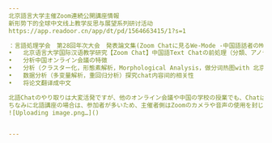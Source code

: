 ```yaml
---
北京語言大学主催Zoom連続公開講座情報
新形势下的全球中文线上教学反思与展望系列研讨活动
https://app.readoor.cn/app/dt/pd/1564663415/1?s=1

：言語処理学会　第28回年次大会　発表論文集(Zoom Chatに見るWe-Mode -中国語話者のMulti-Agent Interaction-)　(NLP2022的那篇论文）            
•	北京语言大学国际汉语教学研究【Zoom Chat】中国語Text Chatの前処理（分類、アノテーション，数据统计分类など）
•	分析中国オンライン会議の特徴
•	分析（クラスター化，形態素解析，Morphological Analysis，做分词热图with 北京大学李素建老师）
•	数据分析（多变量解析，重回归分析）探究chat内容间的相关性
•	将论文翻译成中文

北語Chatのやり取りは大変活発ですが、他のオンライン会議や中国の学校の授業でも、Chatはこのように活発ですか？北語Chatに特徴的な点があればご教示ください。
ちなみに北語講座の場合は、参加者が多いため、主催者側はZoomのカメラや音声の使用を封じており、替りにText Chatを開放しています。
![Uploading image.png…]()


---
```

